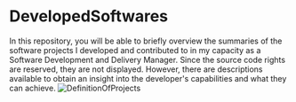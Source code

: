 # DevelopedSoftwares
In this repository, you will be able to briefly overview the summaries of the software projects I developed and contributed to in my capacity as a Software Development and Delivery Manager. Since the source code rights are reserved, they are not displayed. However, there are descriptions available to obtain an insight into the developer's capabilities and what they can achieve.
![DefinitionOfProjects](https://github.com/ugurcansonm/DevelopedSoftwares/assets/143621533/7fbeb708-076c-417f-bf1a-5192d687f683)
